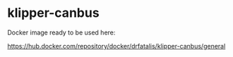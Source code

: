 # klipper-canbus


Docker image ready to be used here:

https://hub.docker.com/repository/docker/drfatalis/klipper-canbus/general